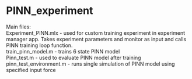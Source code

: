 # PINN_experiment
Main files:\
Experiment_PINN.mlx - used for custom training experiment in experiment manager app. Takes experiment parameters and monitor as input and calls PINN training loop function.\
train_pinn_model.m - trains 6 state PINN model\
Pinn_test.m - used to evaluate PINN model after training\
pinn_test_environment.m - runs single simulation of PINN model using specified input force
